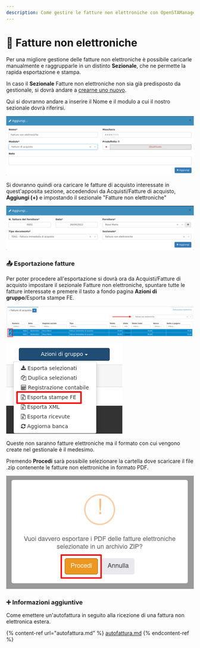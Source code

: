```yaml
---
description: Come gestire le fatture non elettroniche con OpenSTAManager
---
```


# 📃 Fatture non elettroniche

Per una migliore gestione delle fatture non elettroniche è possibile caricarle manualmente e raggrupparle in un distinto **Sezionale**, che ne permette la rapida esportazione e stampa.

In caso il **Sezionale** Fatture non elettroniche non sia già predisposto da gestionale, si dovrà andare a [crearne uno nuovo](https://docs.openstamanager.com/modules/strumenti/segmenti#creazione).

Qui si dovranno andare a inserire il Nome e il modulo a cui il nostro sezionale dovrà riferirsi.

![](<../../.gitbook/assets/image (345).png>)

Si dovranno quindi ora caricare le fatture di acquisto interessate in quest'apposita sezione, accedendovi da Acquisti/Fatture di acquisto, **Aggiungi (+)** e impostando il sezionale "Fatture non elettroniche"

![](<../../.gitbook/assets/image (340).png>)

### 📤 Esportazione fatture

Per poter procedere all'esportazione si dovrà ora da Acquisti/Fatture di acquisto impostare il sezionale Fatture non elettroniche, spuntare tutte le fatture interessate e premere il tasto a fondo pagina **Azioni di gruppo**/Esporta stampe FE.

![](<../../.gitbook/assets/image (326).png>)

![](<../../.gitbook/assets/image (559).png>)

Queste non saranno fatture elettroniche ma il formato con cui vengono create nel gestionale è il medesimo.

Premendo **Procedi** sarà possibile selezionare la cartella dove scaricare il file .zip contenente le fatture non elettroniche in formato PDF.

![](<../../.gitbook/assets/image (331).png>)

### ➕ Informazioni aggiuntive

Come emettere un'autofattura in seguito alla ricezione di una fattura non elettronica estera.

{% content-ref url="autofattura.md" %}
[autofattura.md](autofattura.md)
{% endcontent-ref %}
